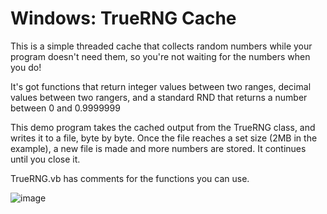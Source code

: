 # Windows: TrueRNG Cache
This is a simple threaded cache that collects random numbers while your program doesn't need them, so you're not waiting for the numbers when you do!

It's got functions that return integer values between two ranges, decimal values between two rangers, and a standard RND that returns a number between 0 and 0.9999999

This demo program takes the cached output from the TrueRNG class, and writes it to a file, byte by byte.
Once the file reaches a set size (2MB in the example), a new file is made and more numbers are stored. It continues until you close it.

TrueRNG.vb has comments for the functions you can use.

![image](https://user-images.githubusercontent.com/1586332/169997760-c81497cb-df3c-4e66-b3b8-032e61e6f5c5.png)


